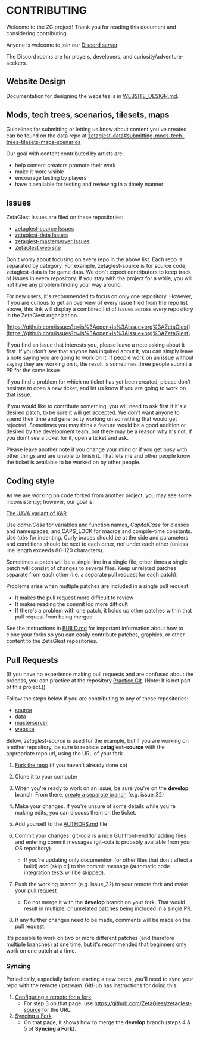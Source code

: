 # CONTRIBUTING

Welcome to the ZG project! Thank you for reading this document and
considering contributing.

Anyone is welcome to join our [Discord server](https://discord.gg/WaAaXS7).

The Discord rooms are for players, developers, and curiosity/adventure-seekers.

## Website Design

Documentation for designing the websites is in [WEBSITE_DESIGN.md](https://github.com/ZetaGlest/zetaglest-source/blob/develop/WEBSITE_DESIGN.md).

## Mods, tech trees, scenarios, tilesets, maps

Guidelines for submitting or letting us know about content you've
created can be found on the data repo at
[zetaglest-data#submitting-mods-tech-trees-tilesets-maps-scenarios](https://github.com/ZetaGlest/zetaglest-data#submitting-mods-tech-trees-tilesets-maps-scenarios)

Our goal with content contributed by artists are:

* help content creators promote their work
* make it more visible
* encourage testing by players
* have it available for testing and reviewing in a timely manner

## Issues

ZetaGlest Issues are filed on these repositories:

* [zetaglest-source Issues](https://github.com/ZetaGlest/zetaglest-source/issues)
* [zetaglest-data Issues](https://github.com/ZetaGlest/zetaglest-data/issues)
* [zetaglest-masterserver Issues](https://github.com/ZetaGlest/zetaglest-masterserver/issues)
* [ZetaGlest web site](https://github.com/ZetaGlest/zetaglest.github.io)

Don't worry about focusing on every repo in the above list. Each repo is separated by
category. For example, zetaglest-source is for source code, zetaglest-data is for game data.
We don't expect contributors to keep track of issues in every repository. If you stay
with the project for a while, you will not have any problem finding your way around.

For new users, it's recommended to focus on only one repository. However,
if you are curious to get an overview of every issue filed from the repo list above, this
link will display a combined list of issues across every repository in the ZetaGlest
organization.

[https://github.com/issues?q=is%3Aopen+is%3Aissue+org%3AZetaGlest](https://github.com/issues?q=is%3Aopen+is%3Aissue+org%3AZetaGlest)

If you find an issue that interests you, please leave a note asking about it
first. If you don't see that anyone has inquired about it, you can simply
leave a note saying you are going to work on it. If people work on an issue
without saying they are working on it, the result is sometimes three people
submit a PR for the same issue.

If you find a problem for which no ticket has yet been created, please don't
hesitate to open a new ticket, and let us know if you are going to work on
that issue.

If you would like to contribute something, you will need to ask first if it's a desired
patch, to be sure it will get accepted. We don't want anyone to spend their time and
generosity working on something that would get rejected. Sometimes you may think a feature
would be a good addition or desired by the development team, but there may be a reason why
it's not. If you don't see a ticket for it, open a ticket and ask.

Please leave another note if you change your mind or if you get busy with other
things and are unable to finish it. That lets me and other people know the
ticket is available to be worked on by other people.

## Coding style

As we are working on code forked from another project, you may see some inconsistency; however, our goal is:

[The JAVA variant of K&R](https://en.wikipedia.org/wiki/Indentation_style#Variant:_Java)

Use *camelCase* for variables and function names, *CapitalCase* for classes and namespaces, and CAPS_LOCK for macros and compile-time constants.
Use *tabs* for indenting. Curly braces should be at the side and parameters and
conditions should be next to each other, not under each other (unless line length
exceeds 80-120 characters).

Sometimes a patch will be a single line in a single file; other times a single
patch will consist of changes to several files. Keep unrelated patches separate
from each other (i.e. a separate pull request for each patch).

Problems arise when multiple patches are included in a single pull request:

 * It makes the pull request more difficult to review
 * It makes reading the commit log more difficult
 * If there's a problem with one patch, it holds up other patches within that pull request
 from being merged 

See the instructions in
[BUILD.md](https://github.com/ZetaGlest/zetaglest-source/blob/develop/BUILD.md)
for important information about how to clone your forks so you can
easily contribute patches, graphics, or other content to the ZetaGlest
repositories.

## Pull Requests

(If you have no experience making pull requests and are confused about the process,
you can practice at the repository [Practice Git](https://github.com/grayghostvisuals/Practice-Git).
(Note: It is not part of this project.))

Follow the steps below if you are contributing to any of these repositories:

* [source](https://github.com/ZetaGlest/zetaglest-source)
* [data](https://github.com/ZetaGlest/zetaglest-data)
* [masterserver](https://github.com/MegaGlest/megaglest-masterserver)
* [website](https://github.com/ZetaGlest/zetaglest.github.io)

Below, *zetaglest-source* is used for the example, but if you are working on another repository,
be sure to replace **zetaglest-source** with the appropriate repo url, using the URL of
your fork.

1. [Fork the repo](https://github.com/ZetaGlest/zetaglest-source/fork) (if you haven't already done so)
2. Clone it to your computer
3. When you're ready to work on an issue, be sure you're on the **develop** branch. From there,
[create a separate branch](https://github.com/Kunena/Kunena-Forum/wiki/Create-a-new-branch-with-git-and-manage-branches)
(e.g. issue_32)
4. Make your changes. If you're unsure of some details while you're making edits, you can
discuss them on the ticket.
5. Add yourself to the [AUTHORS.md](https://github.com/ZetaGlest/zetaglest-source/blob/develop/AUTHORS.md) file

6. Commit your changes. [git-cola](https://git-cola.github.io/) is a nice GUI front-end for adding files and entering commit messages (git-cola is probably available from your OS repository).

    * If you're updating only documention (or other files that don't
    affect a build) add [skip ci] to the commit message (automatic code
    integration tests will be skipped).

7. Push the working branch (e.g. issue_32) to your remote fork and make your
[pull request](https://help.github.com/articles/creating-a-pull-request-from-a-fork/)
    * Do not merge it with the **develop** branch on your fork. That would result in multiple, or
    unrelated patches being included in a single PR.
8. If any further changes need to be made, comments will be made on the pull request.

It's possible to work on two or more different patches (and therefore multiple branches) at
one time, but it's recommended that beginners only work on one patch at a time.

### Syncing ###
Periodically, especially before starting a new patch, you'll need to sync your
repo with the remote upstream. GitHub has instructions for doing this:

1. [Configuring a remote for a fork](https://help.github.com/articles/configuring-a-remote-for-a-fork/)
    * For step 3 on that page, use https://github.com/ZetaGlest/zetaglest-source for the URL.
2. [Syncing a Fork](https://help.github.com/articles/syncing-a-fork/)
    * On that page, it shows how to merge the **develop** branch (steps 4 & 5 of **Syncing a Fork**).
